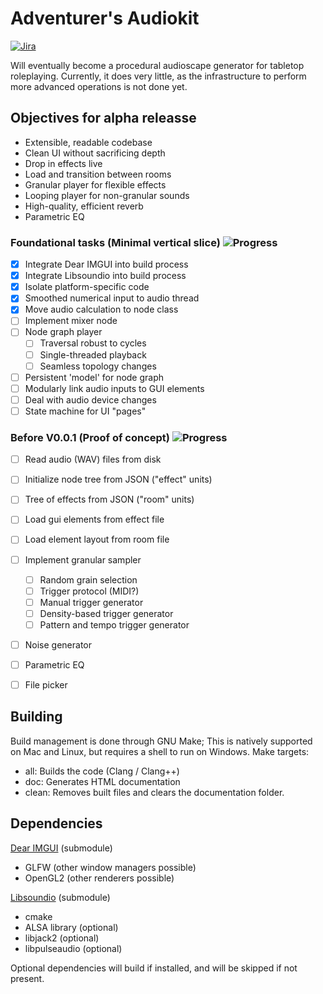 # Adventurer's Audiokit
[![Jira](https://badgen.net/badge/icon/jira?icon=jira&label)](https://camplowell.atlassian.net/jira/software/c/projects/AAK/boards/4)

Will eventually become a procedural audioscape generator for tabletop roleplaying.
Currently, it does very little, as the infrastructure to perform more advanced operations is not done yet.

## Objectives for alpha releasse
- Extensible, readable codebase
- Clean UI without sacrificing depth
- Drop in effects live
- Load and transition between rooms
- Granular player for flexible effects
- Looping player for non-granular sounds
- High-quality, efficient reverb
- Parametric EQ


### Foundational tasks (Minimal vertical slice) ![Progress](https://progress-bar.dev/5/?scale=14&title=progress&color=babaca&suffix=%2F14)
- [x] Integrate Dear IMGUI into build process
- [x] Integrate Libsoundio into build process
- [x] Isolate platform-specific code
- [x] Smoothed numerical input to audio thread
- [x] Move audio calculation to node class
- [ ] Implement mixer node
- [ ] Node graph player
  - [ ] Traversal robust to cycles
  - [ ] Single-threaded playback
  - [ ] Seamless topology changes
- [ ] Persistent 'model' for node graph
- [ ] Modularly link audio inputs to GUI elements
- [ ] Deal with audio device changes
- [ ] State machine for UI "pages"

### Before V0.0.1 (Proof of concept) ![Progress](https://progress-bar.dev/0/?scale=14&tittle=progress&color=babbaca&suffix=%2F14)
- [ ] Read audio (WAV) files from disk
- [ ] Initialize node tree from JSON ("effect" units)
- [ ] Tree of effects from JSON ("room" units)
- [ ] Load gui elements from effect file
- [ ] Load element layout from room file
- [ ] Implement granular sampler
  - [ ] Random grain selection
  - [ ] Trigger protocol (MIDI?)
  - [ ] Manual trigger generator
  - [ ] Density-based trigger generator
  - [ ] Pattern and tempo trigger generator
- [ ] Noise generator
- [ ] Parametric EQ
- [ ] File picker


## Building
Build management is done through GNU Make; 
This is natively supported on Mac and Linux, but requires a shell to run on Windows.
Make targets:
- all: Builds the code (Clang / Clang++)
- doc: Generates HTML documentation
- clean: Removes built files and clears the documentation folder.

## Dependencies
[Dear IMGUI](https://github.com/ocornut/imgui) (submodule)
- GLFW (other window managers possible)
- OpenGL2 (other renderers possible)

[Libsoundio](https://github.com/andrewrk/libsoundio) (submodule)
- cmake
- ALSA library (optional)
- libjack2 (optional)
- libpulseaudio (optional)

Optional dependencies will build if installed, and will be skipped if not present.
